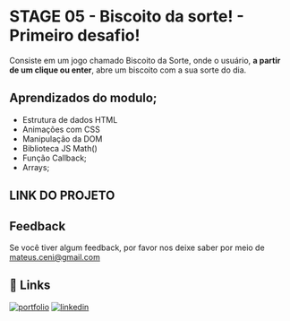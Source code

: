 
# STAGE 05 - Biscoito da sorte! - Primeiro desafio!

Consiste em um jogo chamado Biscoito da Sorte, onde o usuário, **a partir de um clique ou enter**, abre um biscoito com a sua sorte do dia.


## Aprendizados do modulo;

   - Estrutura de dados HTML
   - Animações com CSS
   - Manipulação da DOM
   - Biblioteca JS Math()
   - Função Callback;
   - Arrays;



## LINK DO PROJETO





## Feedback

Se você tiver algum feedback, por favor nos deixe saber por meio de mateus.ceni@gmail.com


## 🔗 Links
[![portfolio](https://img.shields.io/badge/my_portfolio-000?style=for-the-badge&logo=ko-fi&logoColor=white)](https://mysocialtree.vercel.app/)
[![linkedin](https://img.shields.io/badge/linkedin-0A66C2?style=for-the-badge&logo=linkedin&logoColor=white)](https://www.linkedin.com/in/mateus-ceni-9a362a226/)


